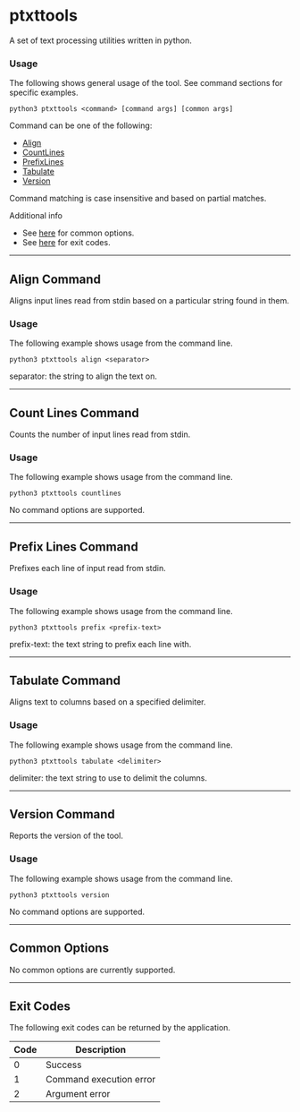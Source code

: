# ptxttools
A set of text processing utilities written in python.

### Usage
The following shows general usage of the tool.
See command sections for specific examples.

```
python3 ptxttools <command> [command args] [common args]
```

Command can be one of the following:

* [Align](#align-command)
* [CountLines](#count-lines-command)
* [PrefixLines](#prefix-lines-command)
* [Tabulate](#tabulate-command)
* [Version](#version-command)

Command matching is case insensitive and based on partial matches.

Additional info

* See [here](#common-options) for common options.
* See [here](#exit-codes) for exit codes.

--------------------------------------------------------------------------------

## Align Command
Aligns input lines read from stdin based on a particular string found in them.

### Usage
The following example shows usage from the command line.

```
python3 ptxttools align <separator>
```

separator: the string to align the text on.

--------------------------------------------------------------------------------

## Count Lines Command
Counts the number of input lines read from stdin.

### Usage
The following example shows usage from the command line.

```
python3 ptxttools countlines
```

No command options are supported.

--------------------------------------------------------------------------------

## Prefix Lines Command
Prefixes each line of input read from stdin.

### Usage
The following example shows usage from the command line.

```
python3 ptxttools prefix <prefix-text>
```

prefix-text: the text string to prefix each line with.

--------------------------------------------------------------------------------

## Tabulate Command
Aligns text to columns based on a specified delimiter.

### Usage
The following example shows usage from the command line.

```
python3 ptxttools tabulate <delimiter>
```

delimiter: the text string to use to delimit the columns.

--------------------------------------------------------------------------------

## Version Command
Reports the version of the tool.

### Usage
The following example shows usage from the command line.

```
python3 ptxttools version
```

No command options are supported.

--------------------------------------------------------------------------------

## Common Options
No common options are currently supported.

--------------------------------------------------------------------------------

## Exit Codes
The following exit codes can be returned by the application.

|Code|Description            |
|----|-----------------------|
|0   |Success                |
|1   |Command execution error|
|2   |Argument error         |

